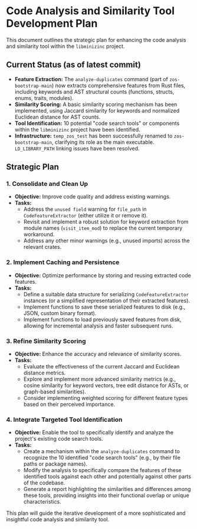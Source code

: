 # Code Analysis and Similarity Tool Development Plan

This document outlines the strategic plan for enhancing the code analysis and similarity tool within the `libminizinc` project.

## Current Status (as of latest commit)

*   **Feature Extraction:** The `analyze-duplicates` command (part of `zos-bootstrap-main`) now extracts comprehensive features from Rust files, including keywords and AST structural counts (functions, structs, enums, traits, modules).
*   **Similarity Scoring:** A basic similarity scoring mechanism has been implemented, using Jaccard similarity for keywords and normalized Euclidean distance for AST counts.
*   **Tool Identification:** 10 potential "code search tools" or components within the `libminizinc` project have been identified.
*   **Infrastructure:** `temp_zos_test` has been successfully renamed to `zos-bootstrap-main`, clarifying its role as the main executable. `LD_LIBRARY_PATH` linking issues have been resolved.

## Strategic Plan

### 1. Consolidate and Clean Up

*   **Objective:** Improve code quality and address existing warnings.
*   **Tasks:**
    *   Address the `unused field` warning for `file_path` in `CodeFeatureExtractor` (either utilize it or remove it).
    *   Revisit and implement a robust solution for keyword extraction from module names (`visit_item_mod`) to replace the current temporary workaround.
    *   Address any other minor warnings (e.g., unused imports) across the relevant crates.

### 2. Implement Caching and Persistence

*   **Objective:** Optimize performance by storing and reusing extracted code features.
*   **Tasks:**
    *   Define a suitable data structure for serializing `CodeFeatureExtractor` instances (or a simplified representation of their extracted features).
    *   Implement functions to save these serialized features to disk (e.g., JSON, custom binary format).
    *   Implement functions to load previously saved features from disk, allowing for incremental analysis and faster subsequent runs.

### 3. Refine Similarity Scoring

*   **Objective:** Enhance the accuracy and relevance of similarity scores.
*   **Tasks:**
    *   Evaluate the effectiveness of the current Jaccard and Euclidean distance metrics.
    *   Explore and implement more advanced similarity metrics (e.g., cosine similarity for keyword vectors, tree edit distance for ASTs, or graph-based similarities).
    *   Consider implementing weighted scoring for different feature types based on their perceived importance.

### 4. Integrate Targeted Tool Identification

*   **Objective:** Enable the tool to specifically identify and analyze the project's existing code search tools.
*   **Tasks:**
    *   Create a mechanism within the `analyze-duplicates` command to recognize the 10 identified "code search tools" (e.g., by their file paths or package names).
    *   Modify the analysis to specifically compare the features of these identified tools against each other and potentially against other parts of the codebase.
    *   Generate a report highlighting the similarities and differences among these tools, providing insights into their functional overlap or unique characteristics.

This plan will guide the iterative development of a more sophisticated and insightful code analysis and similarity tool.